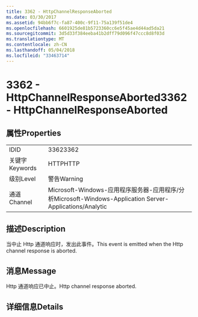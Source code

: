 ```yaml
---
title: 3362 - HttpChannelResponseAborted
ms.date: 03/30/2017
ms.assetid: 94bb6f7c-fa87-400c-9f11-75a139f51de4
ms.openlocfilehash: 6601925de81b5723360cc6e5f45ae4d44ad5da21
ms.sourcegitcommit: 3d5d33f384eeba41b2dff79d096f47ccc8d8f03d
ms.translationtype: MT
ms.contentlocale: zh-CN
ms.lasthandoff: 05/04/2018
ms.locfileid: "33463714"
---
```

# <a name="3362---httpchannelresponseaborted"></a><span data-ttu-id="66d82-102">3362 - HttpChannelResponseAborted</span><span class="sxs-lookup"><span data-stu-id="66d82-102">3362 - HttpChannelResponseAborted</span></span>
## <a name="properties"></a><span data-ttu-id="66d82-103">属性</span><span class="sxs-lookup"><span data-stu-id="66d82-103">Properties</span></span>  
  
|||  
|-|-|  
|<span data-ttu-id="66d82-104">ID</span><span class="sxs-lookup"><span data-stu-id="66d82-104">ID</span></span>|<span data-ttu-id="66d82-105">3362</span><span class="sxs-lookup"><span data-stu-id="66d82-105">3362</span></span>|  
|<span data-ttu-id="66d82-106">关键字</span><span class="sxs-lookup"><span data-stu-id="66d82-106">Keywords</span></span>|<span data-ttu-id="66d82-107">HTTP</span><span class="sxs-lookup"><span data-stu-id="66d82-107">HTTP</span></span>|  
|<span data-ttu-id="66d82-108">级别</span><span class="sxs-lookup"><span data-stu-id="66d82-108">Level</span></span>|<span data-ttu-id="66d82-109">警告</span><span class="sxs-lookup"><span data-stu-id="66d82-109">Warning</span></span>|  
|<span data-ttu-id="66d82-110">通道</span><span class="sxs-lookup"><span data-stu-id="66d82-110">Channel</span></span>|<span data-ttu-id="66d82-111">Microsoft-Windows-应用程序服务器-应用程序/分析</span><span class="sxs-lookup"><span data-stu-id="66d82-111">Microsoft-Windows-Application Server-Applications/Analytic</span></span>|  
  
## <a name="description"></a><span data-ttu-id="66d82-112">描述</span><span class="sxs-lookup"><span data-stu-id="66d82-112">Description</span></span>  
 <span data-ttu-id="66d82-113">当中止 Http 通道响应时，发出此事件。</span><span class="sxs-lookup"><span data-stu-id="66d82-113">This event is emitted when the Http channel response is aborted.</span></span>  
  
## <a name="message"></a><span data-ttu-id="66d82-114">消息</span><span class="sxs-lookup"><span data-stu-id="66d82-114">Message</span></span>  
 <span data-ttu-id="66d82-115">Http 通道响应已中止。</span><span class="sxs-lookup"><span data-stu-id="66d82-115">Http channel response aborted.</span></span>  
  
## <a name="details"></a><span data-ttu-id="66d82-116">详细信息</span><span class="sxs-lookup"><span data-stu-id="66d82-116">Details</span></span>
